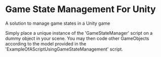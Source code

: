# Game State Management For Unity
A solution to manage game states in a Unity game

Simply place a unique instance of the 'GameStateManager' script on a dummy object in your scene.
You may then code other GameObjects according to the model provided in the 'ExampleOfAScriptUsingGameStateManagement' script.
